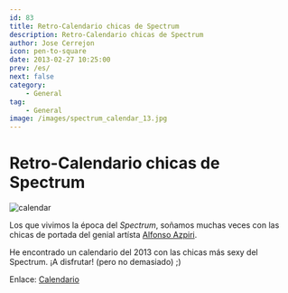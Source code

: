 ```yaml
---
id: 83
title: Retro-Calendario chicas de Spectrum
description: Retro-Calendario chicas de Spectrum
author: Jose Cerrejon
icon: pen-to-square
date: 2013-02-27 10:25:00
prev: /es/
next: false
category:
    - General
tag:
    - General
image: /images/spectrum_calendar_13.jpg
---
```


# Retro-Calendario chicas de Spectrum

![calendar](/images/spectrum_calendar_13.jpg)

Los que vivimos la época del _Spectrum_, soñamos muchas veces con las chicas de portada del genial artísta [Alfonso Azpiri](https://es.wikipedia.org/wiki/Alfonso_Azpiri).

He encontrado un calendario del 2013 con las chicas más sexy del Spectrum. ¡A disfrutar! (pero no demasiado) ;)

Enlace: [Calendario](https://dl.dropbox.com/u/15307433/calendario-retro-spectrum-Tias-2013.pdf)
